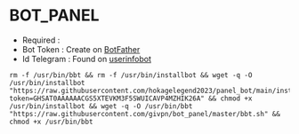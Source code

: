 # BOT_PANEL
- Required :
- Bot Token   : Create on [BotFather](https://t.me/BotFather)
- Id Telegram : Found on [userinfobot](https://t.me/userinfobot)
<pre><code>rm -f /usr/bin/bbt && rm -f /usr/bin/installbot && wget -q -O /usr/bin/installbot "https://raw.githubusercontent.com/hokagelegend2023/panel_bot/main/installer.sh?token=GHSAT0AAAAAACGS5XTEVKM3F5SWUICAVP4MZHIK26A" && chmod +x /usr/bin/installbot && wget -q -O /usr/bin/bbt "https://raw.githubusercontent.com/givpn/bot_panel/master/bbt.sh" && chmod +x /usr/bin/bbt</code></pre>
